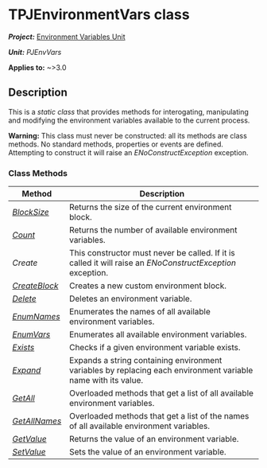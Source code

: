 # TPJEnvironmentVars class

***Project:*** [Environment Variables Unit](../API.md)

***Unit:*** _PJEnvVars_

**Applies to:** ~>3.0

## Description

This is a _static class_ that provides methods for interogating, manipulating and modifying the environment variables available to the current process.

**Warning:** This class must never be constructed: all its methods are class methods. No standard methods, properties or events are defined. Attempting to construct it will raise an _ENoConstructException_ exception.

### Class Methods

| Method | Description |
|--------|-------------|
| [_BlockSize_](./TPJEnvironmentVars-BlockSize.md) | Returns the size of the current environment block. |
| [_Count_](./TPJEnvironmentVars-Count.md) | Returns the number of available environment variables. |
| _Create_ | This constructor must never be called. If it is called it will raise an _ENoConstructException_ exception. |
| [_CreateBlock_](./TPJEnvironmentVars-CreateBlock.md) | Creates a new custom environment block. |
| [_Delete_](./TPJEnvironmentVars-Delete.md) | Deletes an environment variable. |
| [_EnumNames_](./TPJEnvironmentVars-EnumNames.md) | Enumerates the names of all available environment variables. |
| [_EnumVars_](./TPJEnvironmentVars-EnumVars.md) | Enumerates all available environment variables. |
| [_Exists_](./TPJEnvironmentVars-Exists.md) | Checks if a given environment variable exists. |
| [_Expand_](./TPJEnvironmentVars-Expand.md) | Expands a string containing environment variables by replacing each environment variable name with its value. |
| [_GetAll_](./TPJEnvironmentVars-GetAll.md) | Overloaded methods that get a list of all available environment variables. |
| [_GetAllNames_](./TPJEnvironmentVars-GetAllNames.md) | Overloaded methods that get a list of the names of all available environment variables. |
| [_GetValue_](./TPJEnvironmentVars-GetValue.md) | Returns the value of an environment variable. |
| [_SetValue_](./TPJEnvironmentVars-SetValue.md) | Sets the value of an environment variable. |
